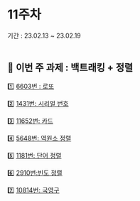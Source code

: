 # 11주차
기간 : 23.02.13 ~ 23.02.19
<br> <br>

## 🧸 이번 주 과제 : 백트래킹 + 정렬
1️⃣  [6603번 : 로또](https://www.acmicpc.net/problem/6603)

2️⃣  [1431번: 시리얼 번호](https://www.acmicpc.net/problem/1431)

3️⃣  [11652번: 카드](https://www.acmicpc.net/problem/11652)

4️⃣  [5648번: 역원소 정렬](https://www.acmicpc.net/problem/5648)

5️⃣  [1181번: 단어 정렬](https://www.acmicpc.net/problem/1181)

6️⃣  [2910번:빈도 정렬](https://www.acmicpc.net/problem/2910)

7️⃣  [10814번: 국영구](https://www.acmicpc.net/problem/10814)
